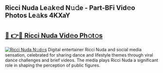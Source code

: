 ## Ricci Nuda Le𝚊k𝚎d N𝚞𝚍e - Part-BFi Vid𝚎o Photos Le𝚊ks 4KXaY

# <h2><a href="http://fbeqhx.evod.top/?m=Ricci+Nuda">🔗 👉🔴 Ricci Nuda Vid𝚎o Ph𝚘t𝚘s</a></h2>

[![Ricci Nuda N𝚞d𝚎s](https://i.imgur.com/8V9OHl7.gif)](http://fbeqhx.evod.top/?m=Ricci+Nuda)
Digital entertainer Ricci Nuda and social media sensation, celebrated for sharing dance and lifestyle themes through viral dance challenges and brief videos. The media plays Ricci Nuda a significant role in shaping the perception of public figures. 
